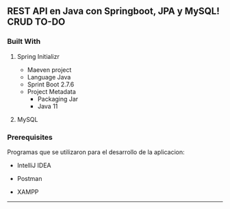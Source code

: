 <!-- ABOUT THE PROJECT -->
## REST API en Java con Springboot, JPA y MySQL! CRUD TO-DO 

### Built With

1. Spring Initializr
   - Maeven project
   - Language Java
   - Sprint Boot 2.7.6
   - Project Metadata
      - Packaging Jar
      - Java 11

2.  MySQL

### Prerequisites

Programas que se utilizaron para el desarrollo de la aplicacion:

* IntelliJ IDEA
  
* Postman

* XAMPP


  
-----


